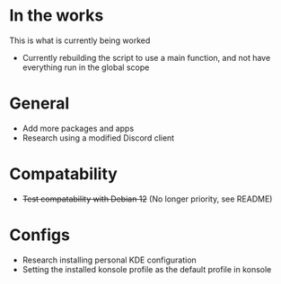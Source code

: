 # In the works
This is what is currently being worked
- Currently rebuilding the script to use a main function, and not have everything run in the global scope

# General
- Add more packages and apps
- Research using a modified Discord client

# Compatability
- ~~Test compatability with Debian 12~~ (No longer priority, see README)

# Configs
- Research installing personal KDE configuration
- Setting the installed konsole profile as the default profile in konsole